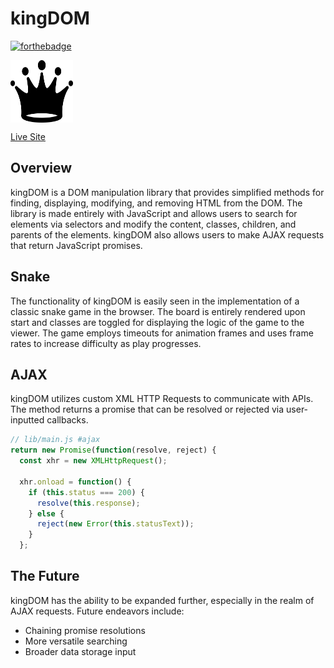 # kingDOM

[![forthebadge](https://forthebadge.com/images/badges/made-with-javascript.svg)](https://forthebadge.com)

<img src="https://github.com/Tom-Stilwell/kingDOM/blob/master/kingDOM.png" alt="spooky" align="center" width="100px" height="100px"/>

[Live Site](https://tom-stilwell.github.io/kingDOM/)

## Overview

kingDOM is a DOM manipulation library that provides simplified methods for
finding, displaying, modifying, and removing HTML from the DOM. The library
is made entirely with JavaScript and allows users to search for elements via
selectors and modify the content, classes, children, and parents of the elements.
kingDOM also allows users to make AJAX requests that return JavaScript promises.

## Snake

The functionality of kingDOM is easily seen in the implementation of a classic
snake game in the browser. The board is entirely rendered upon start and classes are toggled for displaying the logic of the game to the viewer. The game employs
timeouts for animation frames and uses frame rates to increase difficulty as
play progresses.

## AJAX

kingDOM utilizes custom XML HTTP Requests to communicate with APIs. The method
returns a promise that can be resolved or rejected via user-inputted callbacks.

```javascript
// lib/main.js #ajax
return new Promise(function(resolve, reject) {
  const xhr = new XMLHttpRequest();

  xhr.onload = function() {
    if (this.status === 200) {
      resolve(this.response);
    } else {
      reject(new Error(this.statusText));
    }
  };
```

## The Future

kingDOM has the ability to be expanded further, especially in the realm of AJAX requests. Future endeavors include:

* Chaining promise resolutions
* More versatile searching
* Broader data storage input
